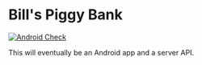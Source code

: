 # Bill's Piggy Bank
[![Android Check](https://github.com/emanuelmch/piggy/actions/workflows/android_check.yml/badge.svg?branch=main)](https://github.com/emanuelmch/piggy/actions/workflows/android_check.yml)

This will eventually be an Android app and a server API.
